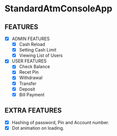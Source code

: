 # StandardAtmConsoleApp
##  FEATURES
* [X] ADMIN FEATURES
  * [X] Cash Reload
  * [X] Setting Cash Limit
  * [x] Viewing List of Users
* [x] USER FEATURES
  * [X] Check Balance
  * [x] Recet Pin
  * [x] Withdrawal
  * [x] Transfer
  * [x] Deposit
  * [x] Bill Payment
 
 ## EXTRA FEATURES
 * [X]  Hashing of password, Pin and Account number.
 * [x]  Dot animation on loading.
